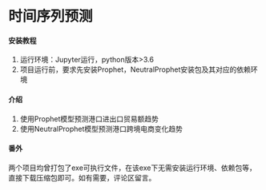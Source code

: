# 时间序列预测




#### 安装教程
1. 运行环境：Jupyter运行，python版本>3.6
2. 项目运行前，要求先安装Prophet，NeutralProphet安装包及其对应的依赖环境




#### 介绍
1. 使用Prophet模型预测港口进出口贸易额趋势
2. 使用NeutralProphet模型预测港口跨境电商变化趋势


#### 番外
两个项目均曾打包了exe可执行文件，在该exe下无需安装运行环境、依赖包等，直接下载压缩包即可。如有需要，评论区留言。
